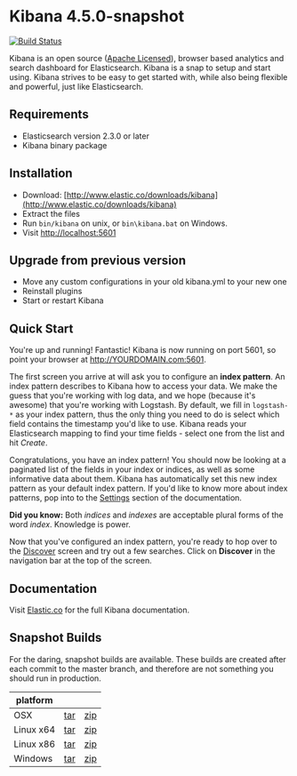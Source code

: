# Kibana 4.5.0-snapshot

[![Build Status](https://travis-ci.org/elastic/kibana.svg?branch=master)](https://travis-ci.org/elastic/kibana?branch=master)

Kibana is an open source ([Apache Licensed](https://github.com/elastic/kibana/blob/master/LICENSE.md)), browser based analytics and search dashboard for Elasticsearch. Kibana is a snap to setup and start using. Kibana strives to be easy to get started with, while also being flexible and powerful, just like Elasticsearch.

## Requirements

- Elasticsearch version 2.3.0 or later
- Kibana binary package

## Installation

* Download: [http://www.elastic.co/downloads/kibana](http://www.elastic.co/downloads/kibana)
* Extract the files
* Run `bin/kibana` on unix, or `bin\kibana.bat` on Windows.
* Visit [http://localhost:5601](http://localhost:5601)


## Upgrade from previous version

* Move any custom configurations in your old kibana.yml to your new one
* Reinstall plugins
* Start or restart Kibana

## Quick Start

You're up and running! Fantastic! Kibana is now running on port 5601, so point your browser at http://YOURDOMAIN.com:5601.

The first screen you arrive at will ask you to configure an **index pattern**. An index pattern describes to Kibana how to access your data. We make the guess that you're working with log data, and we hope (because it's awesome) that you're working with Logstash. By default, we fill in `logstash-*` as your index pattern, thus the only thing you need to do is select which field contains the timestamp you'd like to use. Kibana reads your Elasticsearch mapping to find your time fields - select one from the list and hit *Create*.

Congratulations, you have an index pattern! You should now be looking at a paginated list of the fields in your index or indices, as well as some informative data about them. Kibana has automatically set this new index pattern as your default index pattern. If you'd like to know more about index patterns, pop into to the [Settings](#settings) section of the documentation.

**Did you know:** Both *indices* and *indexes* are acceptable plural forms of the word *index*. Knowledge is power.

Now that you've configured an index pattern, you're ready to hop over to the [Discover](#discover) screen and try out a few searches. Click on **Discover** in the navigation bar at the top of the screen.

## Documentation

Visit [Elastic.co](http://www.elastic.co/guide/en/kibana/current/index.html) for the full Kibana documentation.

## Snapshot Builds

For the daring, snapshot builds are available. These builds are created after each commit to the master branch, and therefore are not something you should run in production.

| platform |  |  |
| --- | --- | --- |
| OSX | [tar](http://download.elastic.co/kibana/kibana-snapshot/kibana-4.5.0-snapshot-darwin-x64.tar.gz) | [zip](http://download.elastic.co/kibana/kibana-snapshot/kibana-4.5.0-snapshot-darwin-x64.zip) |
| Linux x64 | [tar](http://download.elastic.co/kibana/kibana-snapshot/kibana-4.5.0-snapshot-linux-x64.tar.gz) | [zip](http://download.elastic.co/kibana/kibana-snapshot/kibana-4.5.0-snapshot-linux-x64.zip) |
| Linux x86 | [tar](http://download.elastic.co/kibana/kibana-snapshot/kibana-4.5.0-snapshot-linux-x86.tar.gz) | [zip](http://download.elastic.co/kibana/kibana-snapshot/kibana-4.5.0-snapshot-linux-x86.zip) |
| Windows | [tar](http://download.elastic.co/kibana/kibana-snapshot/kibana-4.5.0-snapshot-windows.tar.gz) | [zip](http://download.elastic.co/kibana/kibana-snapshot/kibana-4.5.0-snapshot-windows.zip) |
